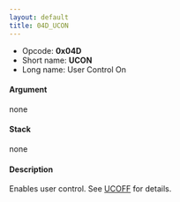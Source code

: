 ```yaml
---
layout: default
title: 04D_UCON
---
```


-   Opcode: **0x04D**
-   Short name: **UCON**
-   Long name: User Control On

#### Argument

none

#### Stack

none

#### Description

Enables user control. See [UCOFF](04E_UCOFF.md) for details.
